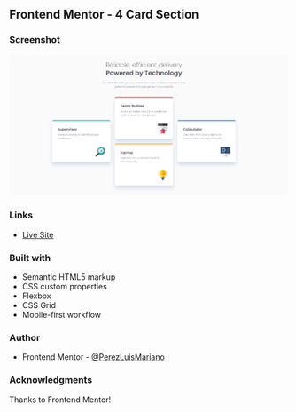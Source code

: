 ## Frontend Mentor - 4 Card Section

### Screenshot
![version-desk](design/desk.png)


### Links
- [Live Site ](https://perezluismariano.github.io/4-Card-Section/)

### Built with
- Semantic HTML5 markup
- CSS custom properties
- Flexbox
- CSS Grid
- Mobile-first workflow

### Author
- Frontend Mentor - [@PerezLuisMariano](https://www.frontendmentor.io/profile/PerezLuisMariano)

### Acknowledgments
Thanks to Frontend Mentor!

